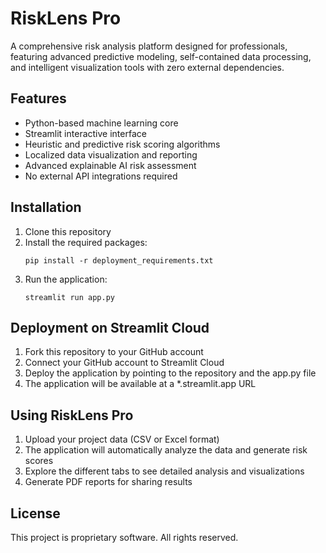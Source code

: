 # RiskLens Pro

A comprehensive risk analysis platform designed for professionals, featuring advanced predictive modeling, self-contained data processing, and intelligent visualization tools with zero external dependencies.

## Features

- Python-based machine learning core
- Streamlit interactive interface
- Heuristic and predictive risk scoring algorithms
- Localized data visualization and reporting
- Advanced explainable AI risk assessment
- No external API integrations required

## Installation

1. Clone this repository
2. Install the required packages:
   ```
   pip install -r deployment_requirements.txt
   ```
3. Run the application:
   ```
   streamlit run app.py
   ```

## Deployment on Streamlit Cloud

1. Fork this repository to your GitHub account
2. Connect your GitHub account to Streamlit Cloud
3. Deploy the application by pointing to the repository and the app.py file
4. The application will be available at a *.streamlit.app URL

## Using RiskLens Pro

1. Upload your project data (CSV or Excel format)
2. The application will automatically analyze the data and generate risk scores
3. Explore the different tabs to see detailed analysis and visualizations
4. Generate PDF reports for sharing results

## License

This project is proprietary software. All rights reserved.
